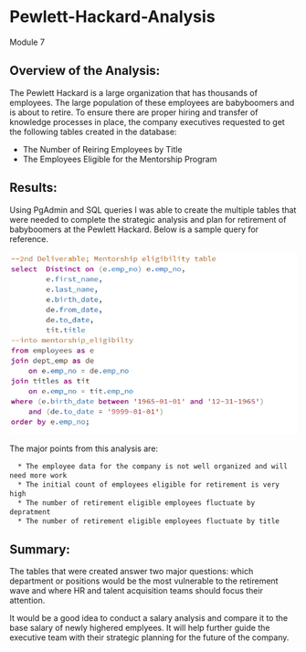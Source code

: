 # Pewlett-Hackard-Analysis
Module 7

## Overview of the Analysis:

The Pewlett Hackard is a large organization that has thousands of employees. The large population of these employees are babyboomers and is about to retire. To ensure there are proper hiring and transfer of knowledge processes in place, the company  executives requested to get the following tables created in the database: 

* The Number of Reiring Employees by Title
* The Employees Eligible for the Mentorship Program


## Results:

Using PgAdmin and SQL queries I was able to create the multiple tables that were needed to complete the strategic analysis and plan for retirement of babyboomers at the Pewlett Hackard. Below is a sample query for reference. 

![This is an image](https://github.com/OlgaOMir/Pewlett-Hackard-Analysis/blob/main/Data/Screenshot%202022-12-06%20231651.png)

The major points from this analysis are: 

      * The employee data for the company is not well organized and will need more work
      * The initial count of employees eligible for retirement is very high
      * The number of retirement eligible employees fluctuate by depratment
      * The number of retirement eligible employees fluctuate by title


## Summary:

The tables that were created answer two major questions: which department or positions would be the most vulnerable to the retirement wave and where HR and talent acquisition teams should focus their attention. 

It would be a good idea to conduct a salary analysis and compare it to the base salary of newly highered emplyees. It will help further guide the executive team with their strategic planning for the future of the company. 

